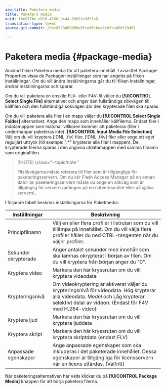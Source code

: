 ```yaml
---
seo-title: Paketera media
title: Paketera media
uuid: f6e877be-d916-4766-bc44-99891a3df3a8
translation-type: tm+mt
source-git-commit: 29bc8323460d9be0fce66cbea7c6fce46df20d61

---
```



# Paketera media {#package-media}

Använd fliken Paketera media för att paketera innehåll. I avsnittet Packager Properties visas de Packager-inställningar som har angetts på fliken Inställningar. Om du vill ändra inställningarna går du till fliken Inställningar, ändrar inställningarna och sparar.

Om du vill paketera en enskild FLV- eller F4V-fil väljer du **[!UICONTROL Select Single File]** alternativet och anger den fullständiga sökvägen till källfilen och den fullständiga sökvägen där den krypterade filen ska sparas.

Om du vill paketera alla filer i en mapp väljer du **[!UICONTROL Select Single Folder]** alternativet. Ange den mapp som innehåller källfilerna. Endast filer i indatamappen som matchar villkoren kommer att paketeras (filer i undermappar paketeras inte). **[!UICONTROL Input Media File Selection]** Välj om du vill kryptera [!DNL .flv] filer, [!DNL .f4v] filer eller ange ett eget reguljärt uttryck (till exempel &quot;.*&quot; krypterar alla filer i mappen). De krypterade filerna sparas i den angivna utdatamappen med samma filnamn som originalfilen.

>[!NOTE] {class=&quot;- topic/note &quot;
>
>Filsökvägarna måste referera till filer som är tillgängliga för paketeringsservern. Om du kör Flash Access Manager på en annan dator än paketeringsservern måste du ange en sökväg som är tillgänglig för servern (antingen på en nätverksenhet eller på själva servern).

I följande tabell beskrivs inställningarna för Paketmedia:

| Inställningar | Beskrivning |
|---|---|
| Principfilnamn | Välj en eller flera profiler i listrutan som du vill tillämpa på innehållet. Om du vill välja flera profiler håller du ned CTRL-tangenten när du väljer profiler. |
| Sekunder okrypterade | Anger antalet sekunder med innehåll som ska lämnas okrypterat i början av filen. Om du vill kryptera från början anger du &quot;0&quot;. |
| Kryptera video | Markera den här kryssrutan om du vill kryptera videodata |
| Krypteringsnivå | Om videokryptering är aktiverat väljer du krypteringsnivå för videodata. Hög krypterar alla videodata. Medel och Låg krypterar selektivt delar av videon. (Endast för F4V med H.264-video) |
| Kryptera ljud | Markera den här kryssrutan om du vill kryptera ljuddata |
| Kryptera skript | Markera den här kryssrutan om du vill kryptera skriptdata (endast FLV) |
| Anpassade egenskaper | Ange anpassade egenskaper som ska inkluderas i det paketerade innehållet. Dessa egenskaper är tillgängliga för licensservern när en licens utfärdas. (Valfritt) |

När paketeringsalternativen har valts klickar du på **[!UICONTROL Package Media]** knappen för att börja paketera filerna.
